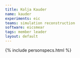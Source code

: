 ```yaml
---
title: Kolja Kauder
name: kauder
experiments: eic
teams: simulation reconstruction
software: eicsmear
tags: member leader
layout: default
---
```


{% include personspecs.html %}

